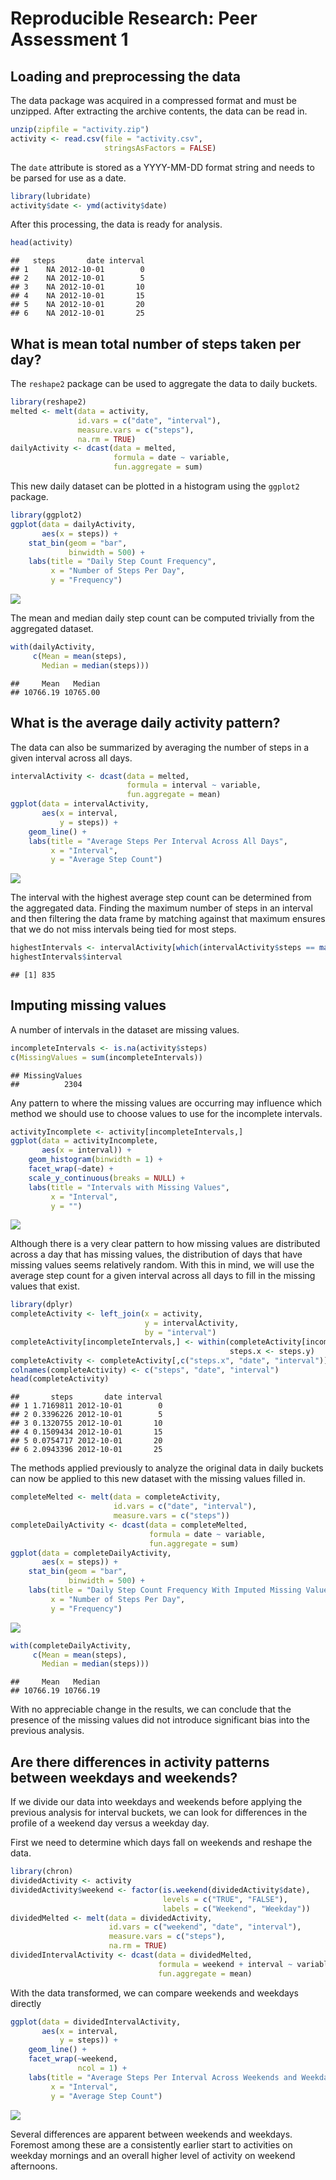 # Reproducible Research: Peer Assessment 1


## Loading and preprocessing the data
The data package was acquired in a compressed format and must be unzipped. After extracting the archive contents, the data can be read in.

```r
unzip(zipfile = "activity.zip")
activity <- read.csv(file = "activity.csv",
                     stringsAsFactors = FALSE)
```
The `date` attribute is stored as a YYYY-MM-DD format string and needs to be parsed for use as a date.

```r
library(lubridate)
activity$date <- ymd(activity$date)
```
After this processing, the data is ready for analysis.

```r
head(activity)
```

```
##   steps       date interval
## 1    NA 2012-10-01        0
## 2    NA 2012-10-01        5
## 3    NA 2012-10-01       10
## 4    NA 2012-10-01       15
## 5    NA 2012-10-01       20
## 6    NA 2012-10-01       25
```

## What is mean total number of steps taken per day?
The `reshape2` package can be used to aggregate the data to daily buckets.

```r
library(reshape2)
melted <- melt(data = activity,
               id.vars = c("date", "interval"),
               measure.vars = c("steps"),
               na.rm = TRUE)
dailyActivity <- dcast(data = melted,
                       formula = date ~ variable,
                       fun.aggregate = sum)
```

This new daily dataset can be plotted in a histogram using the `ggplot2` package.

```r
library(ggplot2)
ggplot(data = dailyActivity,
       aes(x = steps)) +
    stat_bin(geom = "bar",
             binwidth = 500) +
    labs(title = "Daily Step Count Frequency",
         x = "Number of Steps Per Day",
         y = "Frequency")
```

![](PA1_template_files/figure-html/unnamed-chunk-5-1.png) 

The mean and median daily step count can be computed trivially from the aggregated dataset.

```r
with(dailyActivity,
     c(Mean = mean(steps),
       Median = median(steps)))
```

```
##     Mean   Median 
## 10766.19 10765.00
```

## What is the average daily activity pattern?
The data can also be summarized by averaging the number of steps in a given interval across all days.

```r
intervalActivity <- dcast(data = melted,
                          formula = interval ~ variable,
                          fun.aggregate = mean)
ggplot(data = intervalActivity,
       aes(x = interval,
           y = steps)) +
    geom_line() +
    labs(title = "Average Steps Per Interval Across All Days",
         x = "Interval",
         y = "Average Step Count")
```

![](PA1_template_files/figure-html/unnamed-chunk-7-1.png) 

The interval with the highest average step count can be determined from the aggregated data. Finding the maximum number of steps in an interval and then filtering the data frame by matching against that maximum ensures that we do not miss intervals being tied for most steps.

```r
highestIntervals <- intervalActivity[which(intervalActivity$steps == max(intervalActivity$steps)),]
highestIntervals$interval
```

```
## [1] 835
```

## Imputing missing values
A number of intervals in the dataset are missing values.

```r
incompleteIntervals <- is.na(activity$steps)
c(MissingValues = sum(incompleteIntervals))
```

```
## MissingValues 
##          2304
```

Any pattern to where the missing values are occurring may influence which method we should use to choose values to use for the incomplete intervals.

```r
activityIncomplete <- activity[incompleteIntervals,]
ggplot(data = activityIncomplete,
       aes(x = interval)) +
    geom_histogram(binwidth = 1) +
    facet_wrap(~date) +
    scale_y_continuous(breaks = NULL) +
    labs(title = "Intervals with Missing Values",
         x = "Interval",
         y = "")
```

![](PA1_template_files/figure-html/unnamed-chunk-10-1.png) 

Although there is a very clear pattern to how missing values are distributed across a day that has missing values, the distribution of days that have missing values seems relatively random. With this in mind, we will use the average step count for a given interval across all days to fill in the missing values that exist.

```r
library(dplyr)
completeActivity <- left_join(x = activity,
                              y = intervalActivity,
                              by = "interval")
completeActivity[incompleteIntervals,] <- within(completeActivity[incompleteIntervals,],
                                                 steps.x <- steps.y)
completeActivity <- completeActivity[,c("steps.x", "date", "interval")]
colnames(completeActivity) <- c("steps", "date", "interval")
head(completeActivity)
```

```
##       steps       date interval
## 1 1.7169811 2012-10-01        0
## 2 0.3396226 2012-10-01        5
## 3 0.1320755 2012-10-01       10
## 4 0.1509434 2012-10-01       15
## 5 0.0754717 2012-10-01       20
## 6 2.0943396 2012-10-01       25
```

The methods applied previously to analyze the original data in daily buckets can now be applied to this new dataset with the missing values filled in.

```r
completeMelted <- melt(data = completeActivity,
                       id.vars = c("date", "interval"),
                       measure.vars = c("steps"))
completeDailyActivity <- dcast(data = completeMelted,
                               formula = date ~ variable,
                               fun.aggregate = sum)
ggplot(data = completeDailyActivity,
       aes(x = steps)) +
    stat_bin(geom = "bar",
             binwidth = 500) +
    labs(title = "Daily Step Count Frequency With Imputed Missing Values",
         x = "Number of Steps Per Day",
         y = "Frequency")
```

![](PA1_template_files/figure-html/unnamed-chunk-12-1.png) 

```r
with(completeDailyActivity,
     c(Mean = mean(steps),
       Median = median(steps)))
```

```
##     Mean   Median 
## 10766.19 10766.19
```

With no appreciable change in the results, we can conclude that the presence of the missing values did not introduce significant bias into the previous analysis.

## Are there differences in activity patterns between weekdays and weekends?
If we divide our data into weekdays and weekends before applying the previous analysis for interval buckets, we can look for differences in the profile of a weekend day versus a weekday day.

First we need to determine which days fall on weekends and reshape the data.

```r
library(chron)
dividedActivity <- activity
dividedActivity$weekend <- factor(is.weekend(dividedActivity$date),
                                  levels = c("TRUE", "FALSE"),
                                  labels = c("Weekend", "Weekday"))
dividedMelted <- melt(data = dividedActivity,
                      id.vars = c("weekend", "date", "interval"),
                      measure.vars = c("steps"),
                      na.rm = TRUE)
dividedIntervalActivity <- dcast(data = dividedMelted,
                                 formula = weekend + interval ~ variable,
                                 fun.aggregate = mean)
```

With the data transformed, we can compare weekends and weekdays directly

```r
ggplot(data = dividedIntervalActivity,
       aes(x = interval,
           y = steps)) +
    geom_line() +
    facet_wrap(~weekend,
               ncol = 1) +
    labs(title = "Average Steps Per Interval Across Weekends and Weekdays",
         x = "Interval",
         y = "Average Step Count")
```

![](PA1_template_files/figure-html/unnamed-chunk-14-1.png) 

Several differences are apparent between weekends and weekdays. Foremost among these are a consistently earlier start to activities on weekday mornings and an overall higher level of activity on weekend afternoons.
